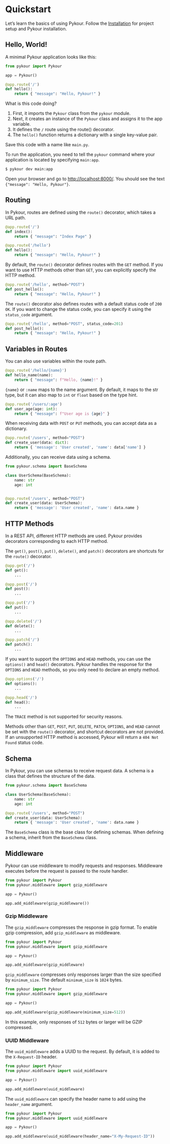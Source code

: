 # Quickstart

Let’s learn the basics of using Pykour. Follow the [Installation](installation.md) for project setup and Pykour installation.

## Hello, World!

A minimal Pykour application looks like this:

```python
from pykour import Pykour

app = Pykour()

@app.route('/')
def hello():
    return { "message": "Hello, Pykour!" }
```

What is this code doing?

1.	First, it imports the `Pykour` class from the `pykour` module.
2.	Next, it creates an instance of the `Pykour` class and assigns it to the app variable.
3.	It defines the `/` route using the route() decorator.
4.	The `hello()` function returns a dictionary with a single key-value pair.

Save this code with a name like `main.py`.

To run the application, you need to tell the `pykour` command where your application is located by specifying `main:app`.

```bash
$ pykour dev main:app
```

Open your browser and go to [http://localhost:8000/](http://localhost:8000/). You should see the text `{"message": "Hello, Pykour"}`.

## Routing

In Pykour, routes are defined using the `route()` decorator, which takes a URL path.

```python
@app.route('/')
def index():
    return { "message": "Index Page" }

@app.route('/hello')
def hello():
    return { "message": "Hello, Pykour!" }
```

By default, the `route()` decorator defines routes with the `GET` method. If you want to use HTTP methods other than 
`GET`, you can explicitly specify the HTTP method.

```python
@app.route('/hello', method="POST")
def post_hello():
    return { "message": "Hello, Pykour!" }
```

The `route()` decorator also defines routes with a default status code of `200 OK`.
If you want to change the status code, you can specify it using the `status_code` argument.

```python
@app.route('/hello', method="POST", status_code=201)
def post_hello():
    return { "message": "Hello, Pykour!" }
```

## Variables in Routes

You can also use variables within the route path.

```python
@app.route('/hello/{name}')
def hello_name(name):
    return { "message": f"Hello, {name}!" }
```

`{name}` or `:name` maps to the name argument. 
By default, it maps to the str type, but it can also map to `int` or `float` based on the type hint.

```python
@app.route('/users/:age')
def user_age(age: int):
    return { "message": f"User age is {age}" }
```

When receiving data with `POST` or `PUT` methods, you can accept data as a dictionary.

```python
@app.route('/users', method="POST")
def create_user(data: dict):
    return { 'message': 'User created', 'name': data['name'] }
```

Additionally, you can receive data using a schema.

```python
from pykour.schema import BaseSchema

class UserSchema(BaseSchema):
    name: str
    age: int


@app.route('/users', method="POST")
def create_user(data: UserSchema):
    return { 'message': 'User created', 'name': data.name }
```

## HTTP Methods

In a REST API, different HTTP methods are used. Pykour provides decorators corresponding to each HTTP method.

The `get()`, `post()`, `put()`, `delete()`, and `patch()` decorators are shortcuts for the `route()` decorator.

```python
@app.get('/')
def get():
    ...

@app.post('/')
def post():
    ...

@app.put('/')
def put():
    ...

@app.delete('/')
def delete():
    ...

@app.patch('/')
def patch():
    ...
```

If you want to support the `OPTIONS` and `HEAD` methods, you can use the `options()` and `head()` decorators. 
Pykour handles the response for the `OPTIONS` and `HEAD` methods, so you only need to declare an empty method.

```python
@app.options('/')
def options():
    ...

@app.head('/')
def head():
    ...
```

The `TRACE` method is not supported for security reasons.

Methods other than `GET`, `POST`, `PUT`, `DELETE`, `PATCH`, `OPTIONS`, and `HEAD` cannot be set with the `route()` 
decorator, and shortcut decorators are not provided. If an unsupported HTTP method is accessed, 
Pykour will return a `404 Not Found` status code.

## Schema

In Pykour, you can use schemas to receive request data. A schema is a class that defines the structure of the data.

```python
from pykour.schema import BaseSchema

class UserSchema(BaseSchema):
    name: str
    age: int

@app.route('/users', method="POST")
def create_user(data: UserSchema):
    return { 'message': 'User created', 'name': data.name }

```

The `BaseSchema` class is the base class for defining schemas. When defining a schema, inherit from the `BaseSchema` class.

## Middleware

Pykour can use middleware to modify requests and responses. Middleware executes before the request is passed to the route handler.

```python
from pykour import Pykour
from pykour.middleware import gzip_middleware

app = Pykour()

app.add_middleware(gzip_middleware())

```

### Gzip Middleware

The `gzip_middleware` compresses the response in gzip format. To enable gzip compression, 
add `gzip_middleware` as middleware.

```python
from pykour import Pykour
from pykour.middleware import gzip_middleware

app = Pykour()

app.add_middleware(gzip_middleware)
```

`gzip_middleware` compresses only responses larger than the size specified by `minimum_size`. The default `minimum_size` 
is `1024` bytes.

```python
from pykour import Pykour
from pykour.middleware import gzip_middleware

app = Pykour()

app.add_middleware(gzip_middleware(minimum_size=512))
```

In this example, only responses of `512` bytes or larger will be GZIP compressed.

### UUID Middleware

The `uuid_middleware` adds a UUID to the request. By default, it is added to the `X-Request-ID` header.

```python
from pykour import Pykour
from pykour.middleware import uuid_middleware

app = Pykour()

app.add_middleware(uuid_middleware)
```

The `uuid_middleware` can specify the header name to add using the `header_name` argument.

```python
from pykour import Pykour
from pykour.middleware import uuid_middleware

app = Pykour()

app.add_middleware(uuid_middleware(header_name="X-My-Request-ID"))
```
